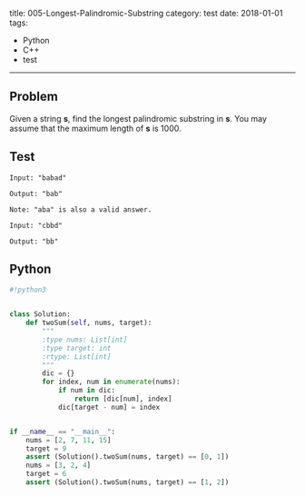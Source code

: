 title: 005-Longest-Palindromic-Substring
category: test
date: 2018-01-01
tags:
  - Python
  - C++
  - test
---

## Problem

Given a string **s**, find the longest palindromic substring in **s**. You may assume that the maximum length of **s** is 1000.

## Test

```
Input: "babad"

Output: "bab"

Note: "aba" is also a valid answer.
```

```
Input: "cbbd"

Output: "bb"
```

## Python

```python
#!python3


class Solution:
    def twoSum(self, nums, target):
        """
        :type nums: List[int]
        :type target: int
        :rtype: List[int]
        """
        dic = {}
        for index, num in enumerate(nums):
            if num in dic:
                return [dic[num], index]
            dic[target - num] = index


if __name__ == "__main__":
    nums = [2, 7, 11, 15]
    target = 9
    assert (Solution().twoSum(nums, target) == [0, 1])
    nums = [3, 2, 4]
    target = 6
    assert (Solution().twoSum(nums, target) == [1, 2])
```
